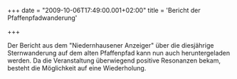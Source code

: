 +++
date = "2009-10-06T17:49:00.001+02:00"
title = 'Bericht der Pfaffenpfadwanderung'


+++

Der Bericht aus dem "Niedernhausener Anzeiger" über die diesjährige Sternwanderung auf dem alten Pfaffenpfad kann nun auch heruntergeladen werden. Da die Veranstaltung überwiegend positive Resonanzen bekam, besteht die Möglichkeit auf eine Wiederholung.

      